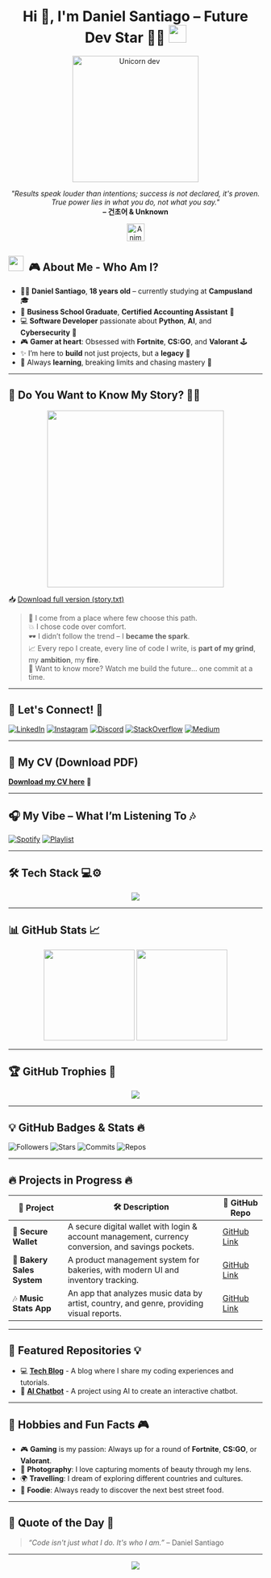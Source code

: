 <h1 align="center"><b>Hi 👋, I'm Daniel Santiago – Future Dev Star 🌟🔥</b> <img src="https://media.giphy.com/media/hvRJCLFzcasrR4ia7z/giphy.gif" width="35"></h1>

<p align="center">
  <img src="https://media.tenor.com/kB-Liucd8p4AAAAi/pepega-hackermans.gif" width="250" alt="Unicorn dev" />
</p>

<p align="center">
  <em>"Results speak louder than intentions; success is not declared, it's proven. True power lies in what you do, not what you say."</em><br>
  <b>– 건초어 & Unknown</b>
</p>

<p align="center">

  <p align="center">
  <img src="https://media.tenor.com/wHfduIakgccAAAAi/pepoclown-pepe.gif" width="35" alt="Animated Dev Daniel" /><em></em><br>
</p>


## <img src="https://media.giphy.com/media/ObNTw8Uzwy6KQ/giphy.gif" width="30px">&nbsp; 🎮 **About Me - Who Am I?**

- 🧑‍🎓 **Daniel Santiago**, **18 years old** – currently studying at **Campusland** 🎓
- 💼 **Business School Graduate**, **Certified Accounting Assistant** 📑
- 💻 **Software Developer** passionate about **Python**, **AI**, and **Cybersecurity** 🧠
- 🎮 **Gamer at heart**: Obsessed with **Fortnite**, **CS:GO**, and **Valorant** 🕹️
- ✨ I’m here to **build** not just projects, but a **legacy** 🚀
- 🌱 Always **learning**, breaking limits and chasing mastery 🧗

---

## 🖤 **Do You Want to Know My Story?** 👀📖

<p align="center">
  <img src="https://media.tenor.com/VwZrffqyb-oAAAAi/evil-pepe-pepe-evil.gif" width="350" />


📥 [Download full version (story.txt)](https://drive.google.com/file/d/1s0P0jbpqjo3upw23eglgUheFbk8xF1A9/view?usp=sharing)
</p>


> 🧠 I come from a place where few choose this path.  
> 💥 I chose code over comfort.  
> 🕶️ I didn’t follow the trend – I **became the spark**.  
> 📈 Every repo I create, every line of code I write, is **part of my grind**, my **ambition**, my **fire**.  
> 🧩 Want to know more? Watch me build the future... one commit at a time.  

---

## 🔗 **Let's Connect!** 🔗

[![LinkedIn](https://img.shields.io/badge/LinkedIn-0A66C2?style=for-the-badge&logo=linkedin&logoColor=white)](https://www.linkedin.com/in/daniel-santiago-portfolio)
[![Instagram](https://img.shields.io/badge/@daaaaaniel_bkt-E4405F?style=for-the-badge&logo=instagram&logoColor=white)](https://instagram.com/daaaaaniel_bkt)
[![Discord](https://img.shields.io/badge/shakeweeell-5865F2?style=for-the-badge&logo=discord&logoColor=white)](https://discordapp.com/users/shakeweeell)
[![StackOverflow](https://img.shields.io/badge/StackOverflow-Orange?style=for-the-badge&logo=stackoverflow&logoColor=white)](https://slat.cc/Nayzen)
[![Medium](https://img.shields.io/badge/Medium-black?style=for-the-badge&logo=medium&logoColor=white)](https://medium.com/@yourprofile)

---

## 📄 **My CV** (Download PDF) 

[**Download my CV here**](https://drive.google.com/file/d/19FAVPcQY6RL8GVmntVgRAvJvKiE_EOWu/view?usp=drive_link) 📝

---

## 🎧 **My Vibe – What I’m Listening To** 🎶

[![Spotify](https://img.shields.io/badge/-My%20Spotify-1DB954?style=for-the-badge&logo=spotify&logoColor=white)](https://open.spotify.com/user/ymu7xcl3jp0p8cfbl8xlnjzr3)
[![Playlist](https://img.shields.io/badge/-🔥%20My%20Coding%20Playlist-1ED760?style=for-the-badge&logo=spotify&logoColor=white)](https://open.spotify.com/playlist/6a3d9qWLg1cOyMRWoqwr16?si=qjChbJuLRgSZTCpBsJdnHA)

---

## 🛠️ **Tech Stack** 💻⚙️

<p align="center">
  <img src="https://skillicons.dev/icons?i=python,html,css,js,nodejs,git,github,vscode,figma,react,typescript,docker" />
</p>

---

## 📊 **GitHub Stats** 📈

<p align="center">
  <img height="180em" src="https://github-readme-stats.vercel.app/api?username=danielsantiagov&show_icons=true&theme=radical&count_private=true" />
  <img height="180em" src="https://github-readme-stats.vercel.app/api/top-langs/?username=danielsantiagov&layout=compact&theme=radical" />
</p>

---

## 🏆 **GitHub Trophies** 🏅

<p align="center">
  <img src="https://github-profile-trophy.vercel.app/?username=danielsantiagov&theme=gruvbox&column=7" />
</p>

---

## 💡 **GitHub Badges & Stats** 🔥

![Followers](https://img.shields.io/github/followers/danielsantiagov?label=Followers&style=social)
![Stars](https://img.shields.io/github/stars/danielsantiagov?label=Stars&style=social)
![Commits](https://img.shields.io/github/commit-activity/y/danielsantiagov?label=Commits&color=orange)
![Repos](https://img.shields.io/badge/Public_Repos-30-green?style=flat-square&logo=github)

---

## 🔥 **Projects in Progress** 🔥

| 🚀 **Project** | 🛠️ **Description** | 📂 **GitHub Repo** |
|----------------|--------------------|-------------------|
| 💸 **Secure Wallet** | A secure digital wallet with login & account management, currency conversion, and savings pockets. | [GitHub Link](https://github.com/DanielSantiagoV/Wallet-.git) |
| 🍞 **Bakery Sales System** | A product management system for bakeries, with modern UI and inventory tracking. | [GitHub Link](https://github.com/DanielSantiagoV/Maison-Du-Pain.git) |
| 🎶 **Music Stats App** | An app that analyzes music data by artist, country, and genre, providing visual reports. | [GitHub Link](https://github.com/DanielSantiagoV/PhotoCampus.git) |

---

## 🧩 **Featured Repositories** 💡

- 💻 **[Tech Blog](https://github.com/DanielSantiagoV/tech-blog)** - A blog where I share my coding experiences and tutorials. 
- 🧠 **[AI Chatbot](https://github.com/DanielSantiagoV/ai-chatbot)** - A project using AI to create an interactive chatbot.

---

## 🌟 **Hobbies and Fun Facts** 🎮

- 🎮 **Gaming** is my passion: Always up for a round of **Fortnite**, **CS:GO**, or **Valorant**.
- 📸 **Photography**: I love capturing moments of beauty through my lens.
- 🌍 **Travelling**: I dream of exploring different countries and cultures.
- 🍔 **Foodie**: Always ready to discover the next best street food.

---

## 💬 **Quote of the Day** 📝

> *“Code isn't just what I do. It's who I am.”* – Daniel Santiago

---

<p align="center">
  <img src="https://komarev.com/ghpvc/?username=danielsantiagov&label=Visitors&color=brightgreen" />
</p>
